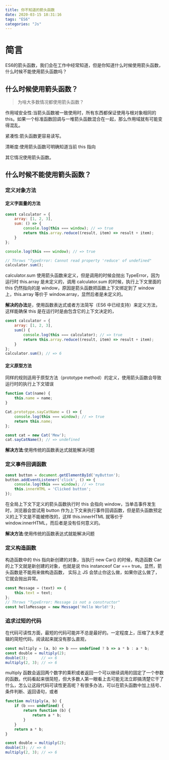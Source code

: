 ```yaml
---
title: 你不知道的箭头函数
date: 2020-03-15 18:31:16
tags: "ES6"
categories: "Js"
---
```


# 简言

ES6的箭头函数，我们会在工作中经常知道，但是你知道什么时候使用箭头函数，什么时候不能使用箭头函数吗？

## 什么时候使用箭头函数？

> 为啥大多数情况都使用箭头函数？

作用域安全性:当箭头函数被一致使用时，所有东西都保证使用与根对象相同的this。如果一个标准函数回调与一堆箭头函数混合在一起，那么作用域就有可能变得混乱。

紧凑性:箭头函数更容易读写。

清晰度:使用箭头函数可明确知道当前 this 指向

其它情况使用箭头函数。

## 什么时候不能使用箭头函数？

### 定义对象方法

#### 定义字面量的方法

```js
const calculator = {
    array: [1, 2, 3],
    sum: () => {
        console.log(this === window); // => true
        return this.array.reduce((result, item) => result + item);
    }
};

console.log(this === window); // => true

// Throws "TypeError: Cannot read property 'reduce' of undefined"
calculator.sum();
```

calculator.sum 使用箭头函数来定义，但是调用的时候会抛出 TypeError，因为运行时 this.array 是未定义的，调用 calculator.sum 的时候，执行上下文里面的 this 仍然指向的是 window，原因是箭头函数把函数上下文绑定到了 window 上，this.array 等价于 window.array，显然后者是未定义的。

**解决的办法**是，使用函数表达式或者方法简写（ES6 中已经支持）来定义方法，这样能确保 this 是在运行时是由包含它的上下文决定的，

```js
const calculator = {
    array: [1, 2, 3],
    sum() {
        console.log(this === calculator); // => true
        return this.array.reduce((result, item) => result + item);
    }
};
calculator.sum(); // => 6
```

#### 定义原型方法

同样的规则适用于原型方法（prototype method）的定义，使用箭头函数会导致运行时的执行上下文错误

```js
function Cat(name) {
    this.name = name;
}

Cat.prototype.sayCatName = () => {
    console.log(this === window); // => true
    return this.name;
};

const cat = new Cat('Mew');
cat.sayCatName(); // => undefined
```

**解决方法**:使用传统的函数表达式就能解决问题

### 定义事件回调函数

```js
const button = document.getElementById('myButton');
button.addEventListener('click', () => {
    console.log(this === window); // => true
    this.innerHTML = 'Clicked button';
});
```
在全局上下文下定义的箭头函数执行时 this 会指向 window，当单击事件发生时，浏览器会尝试用 button 作为上下文来执行事件回调函数，但是箭头函数预定义的上下文是不能被修改的，这样 this.innerHTML 就等价于 window.innerHTML，而后者是没有任何意义的。


**解决方法**:使用传统的函数表达式就能解决问题

### 定义构造函数

构造函数中的 this 指向新创建的对象，当执行 new Car() 的时候，构造函数 Car 的上下文就是新创建的对象，也就是说 this instanceof Car === true。显然，箭头函数是不能用来做构造函数， 实际上 JS 会禁止你这么做，如果你这么做了，它就会抛出异常。

```js
const Message = (text) => {
    this.text = text;
};
// Throws "TypeError: Message is not a constructor"
const helloMessage = new Message('Hello World!');
```

### 追求过短的代码
在代码可读性方面，最短的代码可能并不总是最好的。一定程度上，压缩了太多逻辑的简短代码，阅读起来就没有那么直观，

```js
const multiply = (a, b) => b === undefined ? b => a * b : a * b;
const double = multiply(2);
double(3);      // => 6
multiply(2, 3); // => 6
```
multiply 函数会返回两个数字的乘积或者返回一个可以继续调用的固定了一个参数的函数。代码看起来很简短，但大多数人第一眼看上去可能无法立即搞清楚它干了什么，怎么让这段代码可读性更高呢？有很多办法，可以在箭头函数中加上括号、条件判断、返回语句，或者

```js
function multiply(a, b) {
    if (b === undefined) {
        return function (b) {
            return a * b;
        }
    }
    return a * b;
}

const double = multiply(2);
double(3); // => 6
multiply(2, 3); // => 6
```